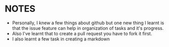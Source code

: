 # NOTES 
- Personally, I knew a few things about github but one new thing I learnt is that the issue feature can help in organization of tasks and it's progress.
- Also I've learnt that to create a pull request you have to fork it first.
- I also learnt a few task in creating a markdown
